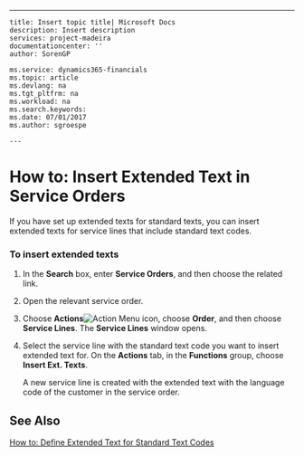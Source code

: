 ---
    title: Insert topic title| Microsoft Docs
    description: Insert description
    services: project-madeira
    documentationcenter: ''
    author: SorenGP

    ms.service: dynamics365-financials
    ms.topic: article
    ms.devlang: na
    ms.tgt_pltfrm: na
    ms.workload: na
    ms.search.keywords:
    ms.date: 07/01/2017
    ms.author: sgroespe

    ---
# How to: Insert Extended Text in Service Orders
If you have set up extended texts for standard texts, you can insert extended texts for service lines that include standard text codes.  
  
### To insert extended texts  
  
1.  In the **Search** box, enter **Service Orders**, and then choose the related link.  
  
2.  Open the relevant service order.  
  
3.  Choose **Actions**![Action Menu icon](../media/actionmenuicon.png "actionMenuIcon"), choose **Order**, and then choose **Service Lines**. The **Service Lines** window opens.  
  
4.  Select the service line with the standard text code you want to insert extended text for. On the **Actions** tab, in the **Functions** group, choose **Insert Ext. Texts**.  
  
     A new service line is created with the extended text with the language code of the customer in the service order.  
  
## See Also  
 [How to: Define Extended Text for Standard Text Codes](../how-to-define-extended-text-for-standard-text-codes.md)